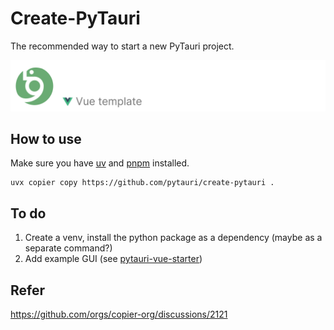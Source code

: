 # Create-PyTauri

The recommended way to start a new PyTauri project.

![banner.png](assets/banner.png)

## How to use

Make sure you have [uv](https://docs.astral.sh/uv/) and [pnpm](https://pnpm.io/) installed.

```shell
uvx copier copy https://github.com/pytauri/create-pytauri .
```

## To do

1. Create a venv, install the python package as a dependency (maybe as a separate command?)
2. Add example GUI (see [pytauri-vue-starter](https://github.com/ISOR3X/pytauri-vue-starter))

## Refer

<https://github.com/orgs/copier-org/discussions/2121>

